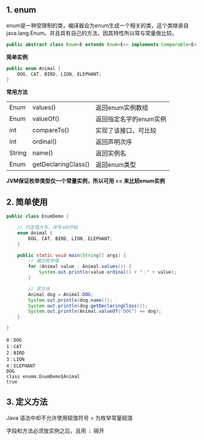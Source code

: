 ## 1. enum

enum是一种受限制的类，编译器会为enum生成一个相关的类，这个类继承自 java.lang.Enum。并且具有自己的方法，因其特性所以常与常量做比较。

```java
public abstract class Enum<E extends Enum<E>> implements Comparable<E>, Serializable {}
```



**简单实例**

```java
public enum Animal {
    DOG, CAT, BIRD, LION, ELEPHANT;
}
```



**常用方法**

|        |                     |                        |
| ------ | ------------------- | ---------------------- |
| Enum   | values()            | 返回enum实例数组       |
| Enum   | valueOf()           | 返回指定名字的enum实例 |
| int    | compareTo()         | 实现了该接口，可比较   |
| int    | ordinal()           | 返回声明次序           |
| String | name()              | 返回实例名             |
| Enum   | getDeclaringClass() | 返回enum类型           |



**JVM保证枚举类型仅一个常量实例，所以可用 == 来比较enum实例**









## 2. 简单使用

```java
public class EnumDemo {

    // 约定值大写，序号从0开始
    enum Animal {
        DOG, CAT, BIRD, LION, ELEPHANT;
    }

    public static void main(String[] args) {
        // 遍历枚举值
        for (Animal value : Animal.values()) {
            System.out.println(value.ordinal() + "：" + value);
        }

        // 其方法
        Animal dog = Animal.DOG;
        System.out.println(dog.name());
        System.out.println(dog.getDeclaringClass());
        System.out.println(Animal.valueOf("DOG") == dog);
    }

}
```

```
0：DOG
1：CAT
2：BIRD
3：LION
4：ELEPHANT
DOG
class enumm.EnumDemo$Animal
true
```







## 3. 定义方法

Java 语法中却不允许使用赋值符号 = 为枚举常量赋值

字段和方法必须放实例之后，且用 `；` 隔开

